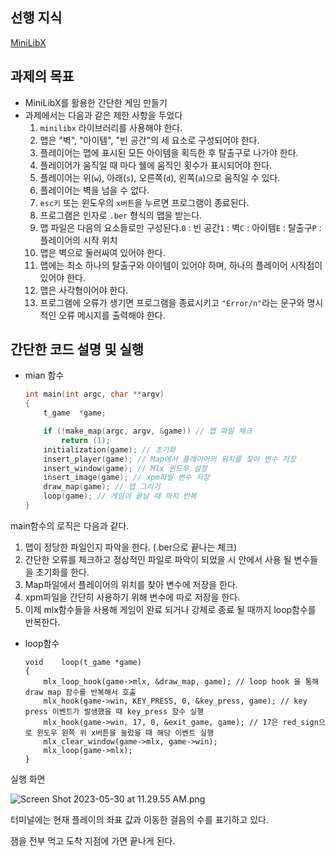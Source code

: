 ## 선행 지식

[MiniLibX](https://www.notion.so/MiniLibX-3d984989344642ceadb81d7a7b41ad59)

## 과제의 목표

- MiniLibX를 활용한 간단한 게임 만들기
- 과제에서는 다음과 같은 제한 사항을 두었다
    1. `minilibx` 라이브러리를 사용해야 한다.
    2. 맵은 "벽", "아이템", "빈 공간"의 세 요소로 구성되어야 한다.
    3. 플레이어는 맵에 표시된 모든 아이템을 획득한 후 탈출구로 나가야 한다.
    4. 플레이어가 움직일 때 마다 쉘에 움직인 횟수가 표시되어야 한다.
    5. 플레이어는 위(`w`), 아래(`s`), 오른쪽(`d`), 왼쪽(`a`)으로 움직일 수 있다.
    6. 플레이어는 벽을 넘을 수 없다.
    7. `esc키` 또는 윈도우의 `x버튼`을 누르면 프로그램이 종료된다.
    8. 프로그램은 인자로 `.ber` 형식의 맵을 받는다.
    9. 맵 파일은 다음의 요소들로만 구성된다.`0` : 빈 공간`1` : 벽`C` : 아이템`E` : 탈출구`P` : 플레이어의 시작 위치
    10. 맵은 벽으로 둘러싸여 있어야 한다.
    11. 맵에는 최소 하나의 탈출구와 아이템이 있어야 하며, 하나의 플레이어 시작점이 있어야 한다.
    12. 맵은 사각형이어야 한다.
    13. 프로그램에 오류가 생기면 프로그램을 종료시키고 `"Error/n"`라는 문구와 명시적인 오류 메시지를 출력해야 한다.
    

## 간단한 코드 설명 및 실행

- mian 함수
    
    ```c
    int	main(int argc, char **argv)
    {
    	t_game	*game;
    
    	if (!make_map(argc, argv, &game)) // 맵 파일 체크
    		return (1);
    	initialization(game); // 초기화
    	insert_player(game); // Map에서 플레이어의 위치를 찾아 변수 저장
    	insert_window(game); // Mlx 윈도우 설정
    	insert_image(game); // xpm파일 변수 저장
    	draw_map(game); // 맵 그리기
    	loop(game); // 게임이 끝날 때 까지 반복
    }
    ```
    

main함수의 로직은 다음과 같다.

1. 맵이 정당한 파일인지 파악을 한다. (.ber으로 끝나는 체크)
2. 간단한 오류를 체크하고 정상적인 파일로 파악이 되었을 시 안에서 사용 될 변수들을 초기화를 한다.
3. Map파일에서 플레이어의 위치를 찾아 변수에 저장을 한다.
4. xpm파일을 간단히 사용하기 위해 변수에 따로 저장을 한다.
5. 이제 mlx함수들을 사용해 게임이 완료 되거나 강제로 종료 될 때까지 loop함수를 반복한다.
- loop함수
    
    ```
    void	loop(t_game *game)
    {
    	mlx_loop_hook(game->mlx, &draw_map, game); // loop hook 을 통해 draw map 함수를 반복해서 호출
    	mlx_hook(game->win, KEY_PRESS, 0, &key_press, game); // key press 이벤트가 발생했을 때 key_press 함수 실행
    	mlx_hook(game->win, 17, 0, &exit_game, game); // 17은 red_sign으로 윈도우 왼쪽 위 x버튼을 눌렀을 때 해당 이벤트 실행
    	mlx_clear_window(game->mlx, game->win);
    	mlx_loop(game->mlx);
    }
    ```
    

실행 화면

![Screen Shot 2023-05-30 at 11.29.55 AM.png](https://s3-us-west-2.amazonaws.com/secure.notion-static.com/a39f34bb-2e8d-4f86-8f76-7ba69cff9806/Screen_Shot_2023-05-30_at_11.29.55_AM.png)

터미널에는 현재 플레이의 좌표 값과 이동한 걸음의 수를 표기하고 있다.

잼을 전부 먹고 도착 지점에 가면 끝나게 된다.
